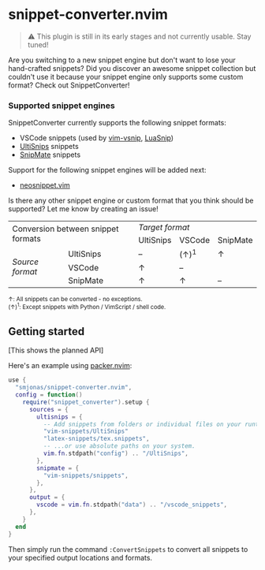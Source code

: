 # snippet-converter.nvim

> :warning: This plugin is still in its early stages and not currently usable. Stay tuned!

Are you switching to a new snippet engine but don't want to lose your hand-crafted snippets?
Did you discover an awesome snippet collection but couldn't use it because your snippet engine
only supports some custom format? Check out SnippetConverter!

### Supported snippet engines
SnippetConverter currently supports the following snippet formats:
- VSCode snippets (used by [vim-vsnip](https://github.com/hrsh7th/vim-vsnip), [LuaSnip](https://github.com/L3MON4D3/LuaSnip))
- [UltiSnips](https://github.com/SirVer/ultisnips) snippets
- [SnipMate](https://github.com/garbas/vim-snipmate) snippets

Support for the following snippet engines will be added next:
- [neosnippet.vim](https://github.com/Shougo/neosnippet.vim)

Is there any other snippet engine or custom format that you think should be supported? Let me know by creating an issue!

<table>
	<tbody>
		<tr>
			<td colspan="2" rowspan="2">Conversion between snippet formats</td>
			<td colspan="4"><i>Target format</i></td>
		</tr>
		<tr>
			<td>UltiSnips</td>
			<td>VSCode</td>
			<td>SnipMate</td>
		</tr>
		<tr>
			<td rowspan="3"><i>Source</br>format</i></td>
			<td>UltiSnips</td>
			<td>–</td>
			<td>(&uarr;)<sup>1</sup></td>
			<td>&uarr;</td>
		</tr>
		<tr>
			<td>VSCode</td>
			<td>&uarr;</td>
			<td>–</td>
			<td></td>
		</tr>
		<tr>
			<td>SnipMate</td>
			<td>&uarr;</td>
			<td>&uarr;</td>
			<td>–</td>
		</tr>
	</tbody>
</table>

<sup>&uarr;: All snippets can be converted - no exceptions.</sup>\
<sup>(&uarr;)<sup>1</sup>: Except snippets with Python / VimScript / shell code.</sup>

## Getting started

[This shows the planned API]

Here's an example using [packer.nvim](https://github.com/wbthomason/packer.nvim):

```lua
use {
  "smjonas/snippet-converter.nvim",
  config = function()
    require("snippet_converter").setup {
      sources = {
        ultisnips = {
          -- Add snippets from folders or individual files on your runtimepath...
          "vim-snippets/UltiSnips"
          "latex-snippets/tex.snippets",
          -- ...or use absolute paths on your system.
          vim.fn.stdpath("config") .. "/UltiSnips",
        },
        snipmate = {
          "vim-snippets/snippets",
        },
      },
      output = {
        vscode = vim.fn.stdpath("data") .. "/vscode_snippets",
      },
    }
  end
}
```
Then simply run the command `:ConvertSnippets` to convert all snippets to your specified
output locations and formats.

